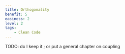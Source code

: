 ```yaml
---
title: Orthogonality
benefit: 5
easiness: 2
level: 2
tags:
    - Clean Code
---
```


TODO: do I keep it ; or put a general chapter on coupling